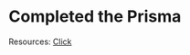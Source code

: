 # Completed the Prisma

Resources: [Click](https://projects.100xdevs.com/tracks/gZf9uBBNSbBR7UCqyyqT/prisma-1)